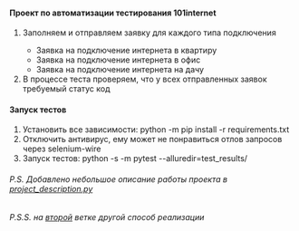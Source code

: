 <h4>Проект по автоматизации тестирования 101internet</h4>
<ol>
<li>Заполняем и отправляем заявку для каждого типа подключения</li>
<ul>
<li>Заявка на подключение интернета в квартиру</li>
<li>Заявка на подключение интернета в офис</li>
<li>Заявка на подключение интернета на дачу</li>
</ul>
<li>В процессе теста проверяем, что у всех отправленных заявок требуемый статус код</li>
</ol>
<h4>Запуск тестов</h4>
<ol>
<li>Установить все зависимости: python -m pip install -r requirements.txt</li>
<li>Отключить антивирус, ему может не понравиться отлов запросов через selenium-wire</li>
<li>Запуск тестов: python -s -m pytest --alluredir=test_results/</li>
</ol>

<h6>P.S. Добавлено небольшое описание работы проекта в <a href="https://github.com/Aleks-QA/selenium_python_101internet/blob/main/project_description.py" target="_blank">project_description.py</a></h6>
<h6>P.S.S. на <a href="https://github.com/Aleks-QA/selenium_python_101internet/tree/old" target="_blank">второй</a> ветке другой способ реализации</h6>
